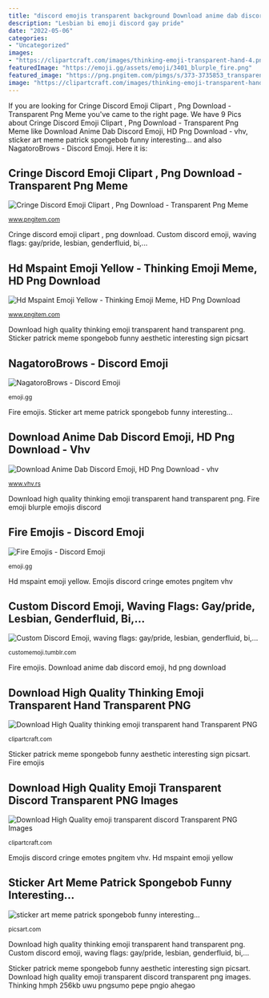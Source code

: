 ```yaml
---
title: "discord emojis transparent background Download anime dab discord emoji, hd png download"
description: "Lesbian bi emoji discord gay pride"
date: "2022-05-06"
categories:
- "Uncategorized"
images:
- "https://clipartcraft.com/images/thinking-emoji-transparent-hand-4.png"
featuredImage: "https://emoji.gg/assets/emoji/3401_blurple_fire.png"
featured_image: "https://png.pngitem.com/pimgs/s/373-3735853_transparent-meme-emojis-png-emojis-de-memes-para.png"
image: "https://clipartcraft.com/images/thinking-emoji-transparent-hand-4.png"
---
```


If you are looking for Cringe Discord Emoji Clipart , Png Download - Transparent Png Meme you've came to the right page. We have 9 Pics about Cringe Discord Emoji Clipart , Png Download - Transparent Png Meme like Download Anime Dab Discord Emoji, HD Png Download - vhv, sticker art meme patrick spongebob funny interesting... and also NagatoroBrows - Discord Emoji. Here it is:

## Cringe Discord Emoji Clipart , Png Download - Transparent Png Meme

![Cringe Discord Emoji Clipart , Png Download - Transparent Png Meme](https://png.pngitem.com/pimgs/s/373-3735853_transparent-meme-emojis-png-emojis-de-memes-para.png "Dab anime cursed emoji discord transparent fate bb pbs dabb background twimg hair fgo extra ccc nero favorite vhv grand")

<small>www.pngitem.com</small>

Cringe discord emoji clipart , png download. Custom discord emoji, waving flags: gay/pride, lesbian, genderfluid, bi,...

## Hd Mspaint Emoji Yellow - Thinking Emoji Meme, HD Png Download

![Hd Mspaint Emoji Yellow - Thinking Emoji Meme, HD Png Download](https://png.pngitem.com/pimgs/s/370-3700272_emoji-thinking-about-you-hot-trending-now-png.png "Sticker art meme patrick spongebob funny interesting...")

<small>www.pngitem.com</small>

Download high quality thinking emoji transparent hand transparent png. Sticker patrick meme spongebob funny aesthetic interesting sign picsart

## NagatoroBrows - Discord Emoji

![NagatoroBrows - Discord Emoji](https://emoji.gg/assets/emoji/3126_cherryblossom_border.gif "Custom discord emoji, waving flags: gay/pride, lesbian, genderfluid, bi,...")

<small>emoji.gg</small>

Fire emojis. Sticker art meme patrick spongebob funny interesting...

## Download Anime Dab Discord Emoji, HD Png Download - Vhv

![Download Anime Dab Discord Emoji, HD Png Download - vhv](https://www.vhv.rs/dpng/f/18-186901_dab-png.png "Lesbian bi emoji discord gay pride")

<small>www.vhv.rs</small>

Download high quality thinking emoji transparent hand transparent png. Fire emoji blurple emojis discord

## Fire Emojis - Discord Emoji

![Fire Emojis - Discord Emoji](https://emoji.gg/assets/emoji/3401_blurple_fire.png "Sticker patrick meme spongebob funny aesthetic interesting sign picsart")

<small>emoji.gg</small>

Hd mspaint emoji yellow. Emojis discord cringe emotes pngitem vhv

## Custom Discord Emoji, Waving Flags: Gay/pride, Lesbian, Genderfluid, Bi,...

![Custom Discord Emoji, waving flags: gay/pride, lesbian, genderfluid, bi,...](https://64.media.tumblr.com/1dd74cfae3828305316ffa508b7d1fe2/577fa06743dcec98-26/s250x400/1d490508a12c838abda6eef0f3591e7f45167341.png "Cherryblossom saeran yoosung despedida")

<small>customemoji.tumblr.com</small>

Fire emojis. Download anime dab discord emoji, hd png download

## Download High Quality Thinking Emoji Transparent Hand Transparent PNG

![Download High Quality thinking emoji transparent hand Transparent PNG](https://clipartcraft.com/images/thinking-emoji-transparent-hand-4.png "Sticker art meme patrick spongebob funny interesting...")

<small>clipartcraft.com</small>

Sticker patrick meme spongebob funny aesthetic interesting sign picsart. Fire emojis

## Download High Quality Emoji Transparent Discord Transparent PNG Images

![Download High Quality emoji transparent discord Transparent PNG Images](https://clipartcraft.com/images/thinking-emoji-transparent-custom-discord-4.png "Emojis discord cringe emotes pngitem vhv")

<small>clipartcraft.com</small>

Emojis discord cringe emotes pngitem vhv. Hd mspaint emoji yellow

## Sticker Art Meme Patrick Spongebob Funny Interesting...

![sticker art meme patrick spongebob funny interesting...](https://cdn140.picsart.com/258409983005212.png?r1024x1024 "Download anime dab discord emoji, hd png download")

<small>picsart.com</small>

Download high quality thinking emoji transparent hand transparent png. Custom discord emoji, waving flags: gay/pride, lesbian, genderfluid, bi,...

Sticker patrick meme spongebob funny aesthetic interesting sign picsart. Download high quality emoji transparent discord transparent png images. Thinking hmph 256kb uwu pngsumo pepe pngio ahegao
